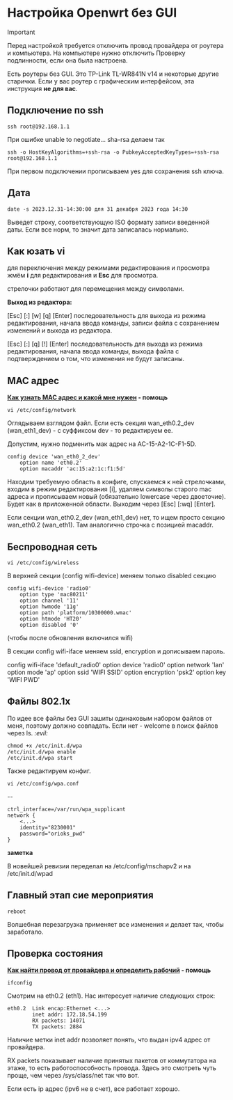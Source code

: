 # Настройка Openwrt без GUI

> [!IMPORTANT]  
> Перед настройкой требуется отключить провод провайдера от роутера и компьютера. На компьютере нужно отключить Проверку подлинности, если она была настроена.

Есть роутеры без GUI. Это TP-Link TL-WR841N v14 и некоторые другие старички. Если у вас роутер с графическим интерфейсом, эта инструкция __не для вас__.

## Подключение по ssh

    ssh root@192.168.1.1

При ошибке unable to negotiate... sha-rsa делаем так

    ssh -o HostKeyAlgorithms=+ssh-rsa -o PubkeyAcceptedKeyTypes=+ssh-rsa root@192.168.1.1

При первом подключении прописываем yes для сохранения ssh ключа. 

## Дата

    date -s 2023.12.31-14:30:00 для 31 декабря 2023 года 14:30

Выведет строку, соответствующую ISO формату записи введенной даты.
Если все норм, то значит дата записалась нормально.

## Как юзать vi

для переключения между режимами редактирования и просмотра жмём __i__ для редактирования и __Esc__ для просмотра.

стрелочки работают для перемещения между символами.

__Выход из редактора:__

[Esc] [:] [w] [q] [Enter] последовательность для выхода из режима редактирования, начала ввода команды, записи файла с сохранением изменений и выхода из редактора.

[Esc] [:] [q] [!] [Enter] последовательность для выхода из режима редактирования, начала ввода команды, выхода файла с подтверждением о том, что изменения не будут записаны.

## MAC адрес

__[Как узнать MAC адрес и какой мне нужен](./6-macaddr.md) - помощь__


    vi /etc/config/network

Оглядываем взглядом файл. Если есть секция wan_eth0.2_dev (wan_eth1_dev) - с суффиксом dev - то редактируем ее.

Допустим, нужно подменить мак адрес на AC-15-A2-1C-F1-5D.

    config device 'wan_eth0_2_dev'
        option name 'eth0.2'
        option macaddr 'ac:15:a2:1c:f1:5d'

Находим требуемую область в конфиге, спускаемся к ней стрелочками, входим в режим редактирования [i], удаляем символы старого mac адреса и прописываем новый (обязательно lowercase через двоеточие). Будет как в приложенной области. Выходим через [Esc] [:wq] [Enter].

Если секции wan_eth0.2_dev (wan_eth1_dev) нет, то ищем просто секцию wan_eth0.2 (wan_eth1). Там аналогично строчка с позицией macaddr.

## Беспроводная сеть

    vi /etc/config/wireless

В верхней секции (config wifi-device) меняем только disabled секцию

    config wifi-device 'radio0'
        option type 'mac80211'
        option channel '11'
        option hwmode '11g'
        option path 'platform/10300000.wmac'
        option htmode 'HT20'
        option disabled '0'

(чтобы после обновления включился wifi)

В секции config wifi-iface меняем ssid, encryption и дописываем пароль.

config wifi-iface 'default_radio0'
        option device 'radio0'
        option network 'lan'
        option mode 'ap'
        option ssid 'WIFI SSID'
        option encryption 'psk2'
        option key 'WIFI PWD'



## Файлы 802.1x

По идее все файлы без GUI зашиты одинаковым набором файлов от меня, поэтому должно совпадать. Если нет - welcome в поиск файлов через ls. _:evil:_

    chmod +x /etc/init.d/wpa
    /etc/init.d/wpa enable
    /etc/init.d/wpa start

Также редактируем конфиг.

    vi /etc/config/wpa.conf
--

    ctrl_interface=/var/run/wpa_supplicant
    network {
        <...>
        identity="8230001"
        password="orioks_pwd"
    }

__заметка__

В новейшей ревизии переделал на /etc/config/mschapv2 и на /etc/init.d/wpad

## Главный этап сие мероприятия

    reboot

Волшебная перезагрузка применяет все изменения и делает так, чтобы заработало.

## Проверка состояния

__[Как найти провод от провайдера и определить рабочий](./6-wire.md) - помощь__


    ifconfig

Смотрим на eth0.2 (eth1). Нас интересует наличие следующих строк:

    eth0.2  Link encap:Ethernet <...>
            inet addr: 172.18.54.199
            RX packets: 14071
            TX packets: 2884

Наличие метки inet addr позволяет понять, что выдан ipv4 адрес от провайдера.

RX packets показывает наличие принятых пакетов от коммутатора на этаже, то есть работоспособность провода. Здесь это смотреть чуть проще, чем через /sys/class/net так что вот.

Если есть ip адрес (ipv6 не в счет), все работает хорошо.